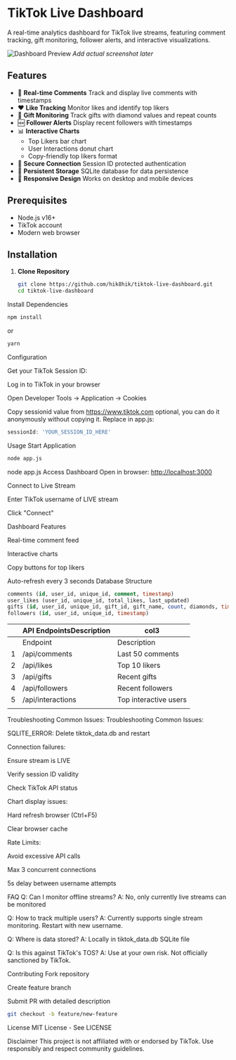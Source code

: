 # TikTok Live Dashboard

A real-time analytics dashboard for TikTok live streams, featuring comment tracking, gift monitoring, follower alerts, and interactive visualizations.

![Dashboard Preview](https://via.placeholder.com/800x400.png?text=TikTok+Live+Dashboard+Preview)
*Add actual screenshot later*

## Features

- 🎤 **Real-time Comments**
  Track and display live comments with timestamps
- ❤️ **Like Tracking**
  Monitor likes and identify top likers
- 🎁 **Gift Monitoring**
  Track gifts with diamond values and repeat counts
- 🆕 **Follower Alerts**
  Display recent followers with timestamps
- 📊 **Interactive Charts**
  - Top Likers bar chart
  - User Interactions donut chart
  - Copy-friendly top likers format
- 🔐 **Secure Connection**
  Session ID protected authentication
- 📁 **Persistent Storage**
  SQLite database for data persistence
- 📱 **Responsive Design**
  Works on desktop and mobile devices

## Prerequisites

- Node.js v16+
- TikTok account
- Modern web browser

## Installation

1. **Clone Repository**

   ```bash
   git clone https://github.com/hik8hik/tiktok-live-dashboard.git
   cd tiktok-live-dashboard
   ```

Install Dependencies

```bash
npm install
```

or

```bash
yarn
```

Configuration

Get your TikTok Session ID:

Log in to TikTok in your browser

Open Developer Tools → Application → Cookies

Copy sessionid value from <https://www.tiktok.com> optional, you can do it anonymously without copying it.
Replace in app.js:

```javascript
sessionId: 'YOUR_SESSION_ID_HERE'
```

Usage
Start Application

```bash
node app.js
```

node app.js
Access Dashboard
Open in browser: <http://localhost:3000>

Connect to Live Stream

Enter TikTok username of LIVE stream

Click "Connect"

Dashboard Features

Real-time comment feed

Interactive charts

Copy buttons for top likers

Auto-refresh every 3 seconds
Database Structure

```sql
comments (id, user_id, unique_id, comment, timestamp)
user_likes (user_id, unique_id, total_likes, last_updated)
gifts (id, user_id, unique_id, gift_id, gift_name, count, diamonds, timestamp)
followers (id, user_id, unique_id, timestamp)
```

|   | API EndpointsDescription | col3                  |
| --- | -------------------------- | ----------------------- |
|   | Endpoint                 | Description           |
| 1 | /api/comments            | Last 50 comments      |
| 2 | /api/likes               | Top 10 likers         |
| 3 | /api/gifts               | Recent gifts          |
| 4 | /api/followers           | Recent followers      |
| 5 | /api/interactions        | Top interactive users |
|   |                          |                       |

Troubleshooting
Common Issues:
Troubleshooting
Common Issues:

SQLITE_ERROR: Delete tiktok_data.db and restart

Connection failures:

Ensure stream is LIVE

Verify session ID validity

Check TikTok API status

Chart display issues:

Hard refresh browser (Ctrl+F5)

Clear browser cache

Rate Limits:

Avoid excessive API calls

Max 3 concurrent connections

5s delay between username attempts

FAQ
Q: Can I monitor offline streams?
A: No, only currently live streams can be monitored

Q: How to track multiple users?
A: Currently supports single stream monitoring. Restart with new username.

Q: Where is data stored?
A: Locally in tiktok_data.db SQLite file

Q: Is this against TikTok's TOS?
A: Use at your own risk. Not officially sanctioned by TikTok.

Contributing
Fork repository

Create feature branch

Submit PR with detailed description

```bash
git checkout -b feature/new-feature
```

License
MIT License - See LICENSE

Disclaimer
This project is not affiliated with or endorsed by TikTok. Use responsibly and respect community guidelines.
